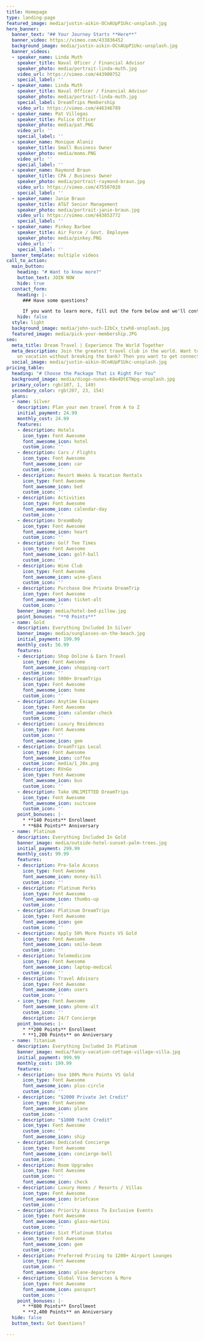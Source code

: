 ```yaml
---
title: Homepage
type: landing-page
featured_image: media/justin-aikin-OCnAUpP1Ukc-unsplash.jpg
hero_banner:
  banner_text: "## Your Journey Starts **Here**"
  banner_video: https://vimeo.com/433836452
  background_image: media/justin-aikin-OCnAUpP1Ukc-unsplash.jpg
  banner_videos:
  - speaker_name: Linda Muth
    speaker_title: Naval Oficer / Financial Advisor
    speaker_photo: media/portrait-linda-muth.jpg
    video_url: https://vimeo.com/443900752
    special_label: ''
  - speaker_name: Linda Muth
    speaker_title: Naval Officer / Financial Advisor
    speaker_photo: media/portrait-linda-muth.jpg
    special_label: DreamTrips Membership
    video_url: https://vimeo.com/446346789
  - speaker_name: Pat Villegas
    speaker_title: Police Officer
    speaker_photo: media/pat.PNG
    video_url: ''
    special_label: ''
  - speaker_name: Monique Alaniz
    speaker_title: Small Business Owner
    speaker_photo: media/momo.PNG
    video_url: ''
    special_label: ''
  - speaker_name: Raymond Braun
    speaker_title: CPA / Business Owner
    speaker_photo: media/portrait-raymond-braun.jpg
    video_url: https://vimeo.com/475507020
    special_label: ''
  - speaker_name: Janie Braun
    speaker_title: AT&T Senior Management
    speaker_photo: media/portrait-janie-braun.jpg
    video_url: https://vimeo.com/443853772
    special_label: ''
  - speaker_name: Pinkey Barbee
    speaker_title: Air Force / Govt. Employee
    speaker_photo: media/pinkey.PNG
    video_url: ''
    special_label: ''
  banner_template: multiple videos
call_to_action:
  main_button:
    heading: "# Want to know more?"
    button_text: JOIN NOW
    hide: true
  contact_form:
    heading: |-
      ### Have some questions?

      If you want to learn more, fill out the form below and we'll contact you!!!  **EVEN BETTER**, just reach out to the person who got you on this webinar!!  They can answer ALL YOUR QUESTIONS!!
    hide: false
  style: light
  background_image: media/john-such-I2bCx_tzwh8-unsplash.jpg
  featured_image: media/pick-your-membership.JPG
seo:
  meta_title: Dream Travel | Experience The World Together
  meta_description: Join the greatest travel club in the world. Want to be able to
    on vacation without breaking the bank? Then you want to get connected with us.
  social_image: media/justin-aikin-OCnAUpP1Ukc-unsplash.jpg
pricing_table:
  heading: "# Choose the Package That is Right For You"
  background_image: media/diogo-nunes-K8e4DtETWpg-unsplash.jpg
  primary_color: rgb(107, 1, 149)
  secondary_color: rgb(207, 23, 154)
  plans:
  - name: Silver
    description: Plan your own travel from A to Z
    initial_payment: 24.99
    monthly_cost: 24.99
    features:
    - description: Hotels
      icon_type: Font Awesome
      font_awesome_icon: hotel
      custom_icon: ''
    - description: Cars / Flights
      icon_type: Font Awesome
      font_awesome_icon: car
      custom_icon: ''
    - description: Resort Weeks & Vacation Rentals
      icon_type: Font Awesome
      font_awesome_icon: bed
      custom_icon: ''
    - description: Activities
      icon_type: Font Awesome
      font_awesome_icon: calendar-day
      custom_icon: ''
    - description: DreamBody
      icon_type: Font Awesome
      font_awesome_icon: heart
      custom_icon: ''
    - description: Golf Tee Times
      icon_type: Font Awesome
      font_awesome_icon: golf-ball
      custom_icon: ''
    - description: Wine Club
      icon_type: Font Awesome
      font_awesome_icon: wine-glass
      custom_icon: ''
    - description: Purchase One Private DreamTrip
      icon_type: Font Awesome
      font_awesome_icon: ticket-alt
      custom_icon: ''
    banner_image: media/hotel-bed-pillow.jpg
    point_bonuses: "**0 Points**"
  - name: Gold
    description: Everything Included In Silver
    banner_image: media/sunglasses-on-the-beach.jpg
    initial_payment: 199.99
    monthly_cost: 56.99
    features:
    - description: Shop Online & Earn Travel
      icon_type: Font Awesome
      font_awesome_icon: shopping-cart
      custom_icon: ''
    - description: 5000+ DreamTrips
      icon_type: Font Awesome
      font_awesome_icon: home
      custom_icon: ''
    - description: Anytime Escapes
      icon_type: Font Awesome
      font_awesome_icon: calendar-check
      custom_icon: ''
    - description: Luxury Residences
      icon_type: Font Awesome
      custom_icon: ''
      font_awesome_icon: gem
    - description: DreamTrips Local
      icon_type: Font Awesome
      font_awesome_icon: coffee
      custom_icon: media/1_20x.png
    - description: RVnGo
      icon_type: Font Awesome
      font_awesome_icon: bus
      custom_icon: ''
    - description: Take UNLIMITTED DreamTrips
      icon_type: Font Awesome
      font_awesome_icon: suitcase
      custom_icon: ''
    point_bonuses: |-
      * **140 Points** Enrollment
      * **684 Points** Anniversary
  - name: Platinum
    description: Everything Included In Gold
    banner_image: media/outside-hotel-sunset-palm-trees.jpg
    initial_payment: 299.99
    monthly_cost: 99.99
    features:
    - description: Pre-Sale Access
      icon_type: Font Awesome
      font_awesome_icon: money-bill
      custom_icon: ''
    - description: Platinum Perks
      icon_type: Font Awesome
      font_awesome_icon: thumbs-up
      custom_icon: ''
    - description: Platinum DreamTrips
      icon_type: Font Awesome
      font_awesome_icon: gem
      custom_icon: ''
    - description: Apply 50% More Points VS Gold
      icon_type: Font Awesome
      font_awesome_icon: smile-beam
      custom_icon: ''
    - description: Telemedicine
      icon_type: Font Awesome
      font_awesome_icon: laptop-medical
      custom_icon: ''
    - description: Travel Advisors
      icon_type: Font Awesome
      font_awesome_icon: users
      custom_icon: ''
    - icon_type: Font Awesome
      font_awesome_icon: phone-alt
      custom_icon: ''
      description: 24/7 Concierge
    point_bonuses: |-
      * **200 Points** Enrollment
      * **1,200 Points** on Anniversary
  - name: Titanium
    description: Everything Included In Platinum
    banner_image: media/fancy-vacation-cottage-village-villa.jpg
    initial_payment: 999.99
    monthly_cost: 199.99
    features:
    - description: Use 100% More Points VS Gold
      icon_type: Font Awesome
      font_awesome_icon: plus-circle
      custom_icon: ''
    - description: "$2000 Private Jet Credit"
      icon_type: Font Awesome
      font_awesome_icon: plane
      custom_icon: ''
    - description: "$1000 Yacht Credit"
      icon_type: Font Awesome
      custom_icon: ''
      font_awesome_icon: ship
    - description: Dedicated Concierge
      icon_type: Font Awesome
      font_awesome_icon: concierge-bell
      custom_icon: ''
    - description: Room Upgrades
      icon_type: Font Awesome
      custom_icon: ''
      font_awesome_icon: check
    - description: Luxury Homes / Resorts / Villas
      icon_type: Font Awesome
      font_awesome_icon: briefcase
      custom_icon: ''
    - description: Priority Access To Exclusive Events
      icon_type: Font Awesome
      font_awesome_icon: glass-martini
      custom_icon: ''
    - description: Sixt Platinum Status
      icon_type: Font Awesome
      font_awesome_icon: gem
      custom_icon: ''
    - description: Preferred Pricing to 1200+ Airport Lounges
      icon_type: Font Awesome
      custom_icon: ''
      font_awesome_icon: plane-departure
    - description: Global Visa Services & More
      icon_type: Font Awesome
      font_awesome_icon: passport
      custom_icon: ''
    point_bonuses: |-
      * **800 Points** Enrollment
      * **2,400 Points** on Anniversary
  hide: false
  button_text: Got Questions?

---
```

